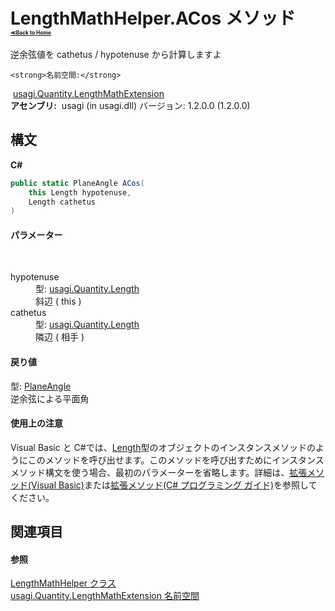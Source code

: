# LengthMathHelper.ACos メソッド <div style="font-size:30%"><a href="https://github.com/usagi/usagi.cs/blob/master/docs/Home.md">≪Back to Home</a></div> 

逆余弦値を cathetus / hypotenuse から計算しますよ


    <strong>名前空間:</strong>
&nbsp;<a href="N_usagi_Quantity_LengthMathExtension.md">usagi.Quantity.LengthMathExtension</a><br /><strong>アセンブリ:</strong>
&nbsp;usagi (in usagi.dll) バージョン: 1.2.0.0 (1.2.0.0)

## 構文

**C#**<br />
``` C#
public static PlaneAngle ACos(
	this Length hypotenuse,
	Length cathetus
)
```


#### パラメーター
&nbsp;<dl><dt>hypotenuse</dt><dd>型: <a href="T_usagi_Quantity_Length.md">usagi.Quantity.Length</a><br />斜辺 ( this )</dd><dt>cathetus</dt><dd>型: <a href="T_usagi_Quantity_Length.md">usagi.Quantity.Length</a><br />隣辺 ( 相手 )</dd></dl>

#### 戻り値
型: <a href="T_usagi_Quantity_PlaneAngle.md">PlaneAngle</a><br />逆余弦による平面角

#### 使用上の注意
Visual Basic と C#では、<a href="T_usagi_Quantity_Length.md">Length</a>型のオブジェクトのインスタンスメソッドのようにこのメソッドを呼び出せます。このメソッドを呼び出すためにインスタンスメソッド構文を使う場合、最初のパラメーターを省略します。詳細は、<a href="http://msdn.microsoft.com/ja-jp/library/bb384936.aspx" target="_blank">拡張メソッド(Visual Basic)</a>または<a href="http://msdn.microsoft.com/ja-jp/library/bb383977.aspx" target="_blank">拡張メソッド(C# プログラミング ガイド)</a>を参照してください。

## 関連項目


#### 参照
<a href="T_usagi_Quantity_LengthMathExtension_LengthMathHelper.md">LengthMathHelper クラス</a><br /><a href="N_usagi_Quantity_LengthMathExtension.md">usagi.Quantity.LengthMathExtension 名前空間</a><br />
